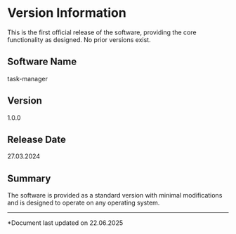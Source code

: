 # Version Information
This is the first official release of the software, providing the core functionality as designed. No prior versions exist.
## Software Name
task-manager

## Version
1.0.0

## Release Date
27.03.2024

## Summary
The software is provided as a standard version with minimal modifications and is designed to operate on any operating system.

---

*Document last updated on 22.06.2025
